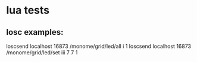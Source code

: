 # lua tests

## losc examples:

loscsend localhost 16873 /monome/grid/led/all i 1
loscsend localhost 16873 /monome/grid/led/set iii 7 7 1
